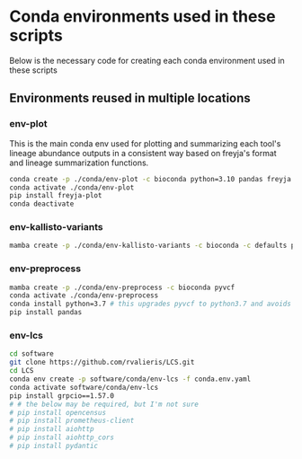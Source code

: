 # Conda environments used in these scripts
Below is the necessary code for creating each conda environment used in these scripts

## Environments reused in multiple locations

### env-plot
This is the main conda env used for plotting and summarizing each tool's lineage abundance outputs in a consistent way based on freyja's format and lineage summarization functions.
```bash
conda create -p ./conda/env-plot -c bioconda python=3.10 pandas freyja
conda activate ./conda/env-plot
pip install freyja-plot
conda deactivate
```

### env-kallisto-variants
```bash
mamba create -p ./conda/env-kallisto-variants -c bioconda -c defaults pyvcf vcftools bcftools minimap2 kallisto py-bgzip
```
### env-preprocess
```bash
mamba create -p ./conda/env-preprocess -c bioconda pyvcf
conda activate ./conda/env-preprocess
conda install python=3.7 # this upgrades pyvcf to python3.7 and avoids a datetime bug
pip install pandas
```

### env-lcs
```bash
cd software
git clone https://github.com/rvalieris/LCS.git
cd LCS
conda env create -p software/conda/env-lcs -f conda.env.yaml
conda activate software/conda/env-lcs
pip install grpcio==1.57.0
# # the below may be required, but I'm not sure
# pip install opencensus
# pip install prometheus-client
# pip install aiohttp
# pip install aiohttp_cors
# pip install pydantic
```